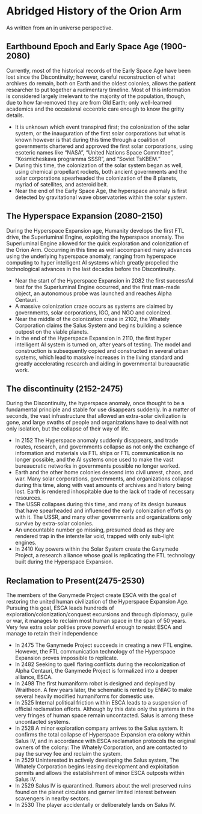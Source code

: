 # Abridged History of the Orion Arm

As written from an in universe perspective.

## Earthbound Epoch and Early Space Age (1900-2080)
Currently, most of the historical records of the Early Space Age have been lost since the Discontinuity; however, careful reconstruction of what archives do remain, both on Earth and the oldest colonies, allows the patient researcher to put together a rudimentary timeline. Most of this information is considered largely irrelevant to the majority of the population, though, due to how far-removed they are from Old Earth; only well-learned academics and the occasional eccentric care enough to know the gritty details.

* It is unknown which event transpired first; the colonization of the solar system, or the inauguration of the first solar corporations but what is known however is that during this time through a coalition of governments chartered and approved the first solar corporations, using esoteric names like “NASA”, “United Nations Space Committee”, “Kosmicheskava programma SSSR”, and “Soviet TsKBEM.”
* During this time, the colonization of the solar system began as well, using chemical propellant rockets, both ancient governments and the solar corporations spearheaded the colonization of the 8 planets, myriad of satellites, and asteroid belt.
* Near the end of the Early Space Age, the hyperspace anomaly is first detected by gravitational wave observatories within the solar system.

## The Hyperspace Expansion (2080-2150)

During the Hyperspace Expansion age, Humanity develops the first FTL drive, the Superluminal Engine, exploiting the hyperspace anomaly. The Superluminal Engine allowed for the quick exploration and colonization of the Orion Arm. Occurring in this time as well accompanied many advances using the underlying hyperspace anomaly, ranging from hyperspace computing to hyper intelligent AI systems which greatly propelled the technological advances in the last decades before the Discontinuity.

* Near the start of the Hyperspace Expansion in 2082 the first successful test for the Superluminal Engine occurred, and the first man-made object, an autonomous probe was launched and reaches Alpha Centauri.
* A massive colonization craze occurs as systems are claimed by governments, solar corporations, IGO, and NGO and colonized.
* Near the middle of the colonization craze in 2102, the Whately Corporation claims the Salus System and begins building a science outpost on the viable planets.
* In the end of the Hyperspace Expansion in 2110, the first hyper intelligent AI system is turned on, after years of testing. The model and construction is subsequently copied and constructed in several urban systems, which lead to massive increases in the living standard and greatly accelerating research and aiding in governmental bureaucratic work.

## The discontinuity (2152-2475)

During the Discontinuity, the hyperspace anomaly, once thought to be a fundamental principle and stable for use disappears suddenly. In a matter of seconds, the vast infrastructure that allowed an extra-solar civilization is gone, and large swaths of people and organizations have to deal with not only isolation, but the collapse of their way of life.

*  In 2152 The Hyperspace anomaly suddenly disappears, and trade routes, research, and governments collapse as not only the exchange of information and materials via FTL ships or FTL communication is no longer possible, and the AI systems once used to make the vast bureaucratic networks in governments possible no longer worked.
* Earth and the other home colonies descend into civil unrest, chaos, and war. Many solar corporations, governments, and organizations collapse during this time, along with vast amounts of archives and history being lost. Earth is rendered inhospitable due to the lack of trade of necessary resources.
* The USSR collapses during this time, and many of its design bureaus that have spearheaded and influenced the early colonization efforts go with it. The USSR, and many other governments and organizations only survive by extra-solar colonies.
* An uncountable number go missing, presumed dead as they are rendered trap in the interstellar void, trapped with only sub-light engines.
* In 2410 Key powers within the Solar System create the Ganymede Project, a research alliance whose goal is replicating the FTL technology built during the Hyperspace Expansion.

## Reclamation to Present(2475-2530) 
The members of the Ganymede Project create ESCA with  the goal of restoring the united human civilization of the Hyperspace Expansion Age. Pursuing this goal, ESCA leads hundreds of exploration/colonization/conquest excursions and through diplomacy, guile or war, it manages to reclaim most human space in the span of 50 years. Very few extra solar polities prove powerful enough to resist ESCA and manage to retain their independence 

* In 2475 The Ganymede Project succeeds in creating a new FTL engine. However, the FTL communication technology of the Hyperspace Expansion proves impossible to replicate.  
* In 2482 Seeking to quell flaring conflicts during the recolonization of Alpha Centauri, the Ganymede Project is formalized into a deeper alliance, ESCA.
* In 2498 The first humaniform robot is designed and deployed by Wraitheon. A few years later, the schematic is rented by ENIAC to make several heavily modified humaniforms for domestic use. 
* In 2525 Internal political friction within ESCA leads to a suspension of official reclamation efforts. Although by this date only the systems in the very fringes of human space remain uncontacted. Salus is among these uncontacted systems.
* In 2528 A minor exploration company arrives to the Salus system. It confirms the total collapse of Hyperspace Expansion era colony within Salus IV, and in accordance with ESCA reclamation protocols the original owners of the colony: The Whately Corporation, and are contacted to pay the survey fee and reclaim the system.
* In 2529 Uninterested in actively developing the Salus system, The Whately Corporation begins leasing development and exploitation permits and allows the establishment of minor ESCA outposts within Salus IV.
* In 2529 Salus IV is quarantined. Rumors about the well preserved ruins found on the planet circulate and garner limited interest between scavengers in nearby sectors.
* In 2530 The player accidentally or deliberately lands on Salus IV.
